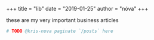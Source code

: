 +++
title = "lib"
date = "2019-01-25"
author = "nóva"
+++

these are my very important business articles

```bash
# TODO @kris-nova paginate `/posts` here
```